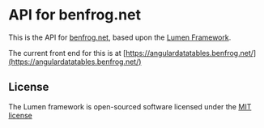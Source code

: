 # API for benfrog.net

This is the API for [benfrog.net](https://benfrog.net), based upon the [Lumen Framework](https://lumen.laravel.com).

The current front end for this is at [https://angulardatatables.benfrog.net/](https://angulardatatables.benfrog.net/)

## License

The Lumen framework is open-sourced software licensed under the [MIT license](http://opensource.org/licenses/MIT)
